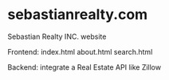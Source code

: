 # sebastianrealty.com
Sebastian Realty INC. website

Frontend:
index.html
about.html
search.html

Backend:
integrate a Real Estate API like Zillow
